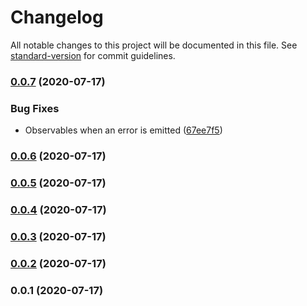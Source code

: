 # Changelog

All notable changes to this project will be documented in this file. See [standard-version](https://github.com/conventional-changelog/standard-version) for commit guidelines.

### [0.0.7](https://github.com/rhangai/vue-fetch-context/compare/v0.0.6...v0.0.7) (2020-07-17)


### Bug Fixes

* Observables when an error is emitted ([67ee7f5](https://github.com/rhangai/vue-fetch-context/commit/67ee7f5ab198c1194131b0bd2380d429e5afe4a5))

### [0.0.6](https://github.com/rhangai/vue-fetch-context/compare/v0.0.5...v0.0.6) (2020-07-17)

### [0.0.5](https://github.com/rhangai/vue-fetch-context/compare/v0.0.4...v0.0.5) (2020-07-17)

### [0.0.4](https://github.com/rhangai/vue-fetch-context/compare/v0.0.3...v0.0.4) (2020-07-17)

### [0.0.3](https://github.com/rhangai/vue-fetch-context/compare/v0.0.2...v0.0.3) (2020-07-17)

### [0.0.2](https://github.com/rhangai/vue-fetch-context/compare/v0.0.1...v0.0.2) (2020-07-17)

### 0.0.1 (2020-07-17)
